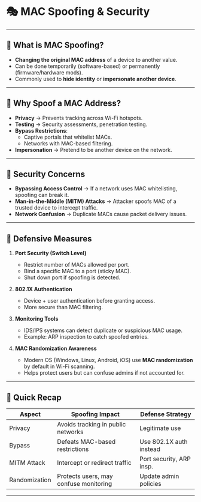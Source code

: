 # 🎭 MAC Spoofing & Security

---

## 🔹 What is MAC Spoofing?
- **Changing the original MAC address** of a device to another value.
- Can be done temporarily (software-based) or permanently (firmware/hardware mods).
- Commonly used to **hide identity** or **impersonate another device**.

---

## 🔹 Why Spoof a MAC Address?
- **Privacy** → Prevents tracking across Wi-Fi hotspots.
- **Testing** → Security assessments, penetration testing.
- **Bypass Restrictions**:
  - Captive portals that whitelist MACs.
  - Networks with MAC-based filtering.
- **Impersonation** → Pretend to be another device on the network.

---

## 🔹 Security Concerns
- **Bypassing Access Control** → If a network uses MAC whitelisting, spoofing can break it.
- **Man-in-the-Middle (MITM) Attacks** → Attacker spoofs MAC of a trusted device to intercept traffic.
- **Network Confusion** → Duplicate MACs cause packet delivery issues.

---

## 🔹 Defensive Measures
1. **Port Security (Switch Level)**
   - Restrict number of MACs allowed per port.
   - Bind a specific MAC to a port (sticky MAC).
   - Shut down port if spoofing is detected.

2. **802.1X Authentication**
   - Device + user authentication before granting access.
   - More secure than MAC filtering.

3. **Monitoring Tools**
   - IDS/IPS systems can detect duplicate or suspicious MAC usage.
   - Example: ARP inspection to catch spoofed entries.

4. **MAC Randomization Awareness**
   - Modern OS (Windows, Linux, Android, iOS) use **MAC randomization** by default in Wi-Fi scanning.
   - Helps protect users but can confuse admins if not accounted for.

---

## 📌 Quick Recap

| Aspect        | Spoofing Impact                         | Defense Strategy         |
|---------------|------------------------------------------|--------------------------|
| Privacy       | Avoids tracking in public networks       | Legitimate use           |
| Bypass        | Defeats MAC-based restrictions           | Use 802.1X auth instead  |
| MITM Attack   | Intercept or redirect traffic            | Port security, ARP insp. |
| Randomization | Protects users, may confuse monitoring   | Update admin policies    |

---

